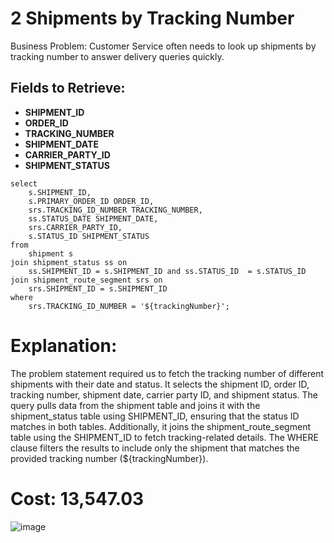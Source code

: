 # 2 Shipments by Tracking Number
Business Problem:
Customer Service often needs to look up shipments by tracking number to answer delivery queries quickly.

## Fields to Retrieve:

- **SHIPMENT_ID**
- **ORDER_ID**
- **TRACKING_NUMBER**
- **SHIPMENT_DATE**
- **CARRIER_PARTY_ID**
- **SHIPMENT_STATUS**

```
select
	s.SHIPMENT_ID, 
	s.PRIMARY_ORDER_ID ORDER_ID,
	srs.TRACKING_ID_NUMBER TRACKING_NUMBER,
	ss.STATUS_DATE SHIPMENT_DATE,
	srs.CARRIER_PARTY_ID,
	s.STATUS_ID SHIPMENT_STATUS
from
	shipment s
join shipment_status ss on
	ss.SHIPMENT_ID = s.SHIPMENT_ID and ss.STATUS_ID  = s.STATUS_ID
join shipment_route_segment srs on
	srs.SHIPMENT_ID = s.SHIPMENT_ID
where
	srs.TRACKING_ID_NUMBER = '${trackingNumber}';
```

# Explanation:
The problem statement required us to fetch the tracking number of different shipments with their date and status.
It selects the shipment ID, order ID, tracking number, shipment date, carrier party ID, and shipment status. 
The query pulls data from the shipment table and joins it with the shipment_status table using SHIPMENT_ID, ensuring that the status ID matches in both tables. 
Additionally, it joins the shipment_route_segment table using the SHIPMENT_ID to fetch tracking-related details. 
The WHERE clause filters the results to include only the shipment that matches the provided tracking number (${trackingNumber}).

# Cost: 13,547.03

![image](https://github.com/user-attachments/assets/cc43681b-6b48-48c1-bdfa-415c915f8bda)
